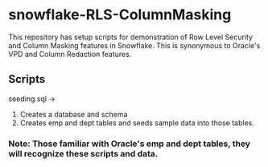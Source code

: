 # snowflake-RLS-ColumnMasking

This repository has setup scripts for demonstration of Row Level Security and Column Masking features in Snowflake.
This is synonymous to Oracle's VPD and Column Redaction features.

## Scripts

seeding.sql -> 
1. Creates a database and schema
2. Creates emp and dept tables and seeds sample data into those tables.
### Note: Those familiar with Oracle's emp and dept tables, they will recognize these scripts and data.
